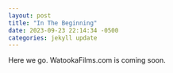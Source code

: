 ```yaml
---
layout: post
title: "In The Beginning"
date: 2023-09-23 22:14:34 -0500
categories: jekyll update
---
```


Here we go. WatookaFilms.com is coming soon. 
